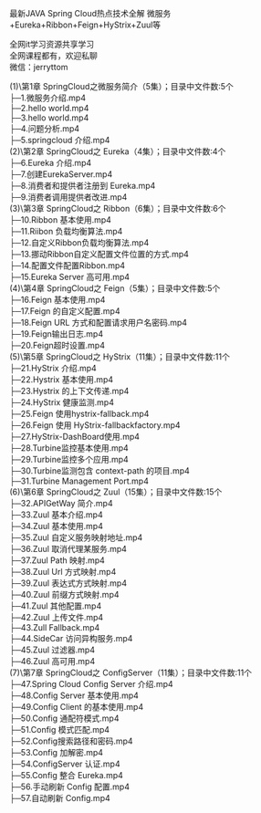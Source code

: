 最新JAVA Spring Cloud热点技术全解 微服务+Eureka+Ribbon+Feign+HyStrix+Zuul等

全网it学习资源共享学习<br>全网课程都有，欢迎私聊<br>微信：jerryttom<br>

(1)\第1章 SpringCloud之微服务简介（5集）；目录中文件数:5个<br> ├─1.微服务介绍.mp4<br> ├─2.hello world.mp4<br> ├─3.hello world.mp4<br> ├─4.问题分析.mp4<br> ├─5.springcloud 介绍.mp4<br> (2)\第2章 SpringCloud之 Eureka（4集）；目录中文件数:4个<br> ├─6.Eureka 介绍.mp4<br> ├─7.创建EurekaServer.mp4<br> ├─8.消费者和提供者注册到 Eureka.mp4<br> ├─9.消费者调用提供者改进.mp4<br> (3)\第3章 SpringCloud之 Ribbon（6集）；目录中文件数:6个<br> ├─10.Ribbon 基本使用.mp4<br> ├─11.Riibon 负载均衡算法.mp4<br> ├─12.自定义Ribbon负载均衡算法.mp4<br> ├─13.挪动Ribbon自定义配置文件位置的方式.mp4<br> ├─14.配置文件配置Ribbon.mp4<br> ├─15.Eureka Server 高可用.mp4<br> (4)\第4章 SpringCloud之 Feign（5集）；目录中文件数:5个<br> ├─16.Feign 基本使用.mp4<br> ├─17.Feign 的自定义配置.mp4<br> ├─18.Feign URL 方式和配置请求用户名密码.mp4<br> ├─19.Feign输出日志.mp4<br> ├─20.Feign超时设置.mp4<br> (5)\第5章 SpringCloud之 HyStrix（11集）；目录中文件数:11个<br> ├─21.HyStrix 介绍.mp4<br> ├─22.Hystrix 基本使用.mp4<br> ├─23.Hystrix 的上下文传递.mp4<br> ├─24.HyStrix 健康监测.mp4<br> ├─25.Feign 使用hystrix-fallback.mp4<br> ├─26.Feign 使用 HyStrix-fallbackfactory.mp4<br> ├─27.HyStrix-DashBoard使用.mp4<br> ├─28.Turbine监控基本使用.mp4<br> ├─29.Turbine监控多个应用.mp4<br> ├─30.Turbine监测包含 context-path 的项目.mp4<br> ├─31.Turbine Management Port.mp4<br> (6)\第6章 SpringCloud之 Zuul（15集）；目录中文件数:15个<br> ├─32.APIGetWay 简介.mp4<br> ├─33.Zuul 基本介绍.mp4<br> ├─34.Zuul 基本使用.mp4<br> ├─35.Zuul 自定义服务映射地址.mp4<br> ├─36.Zuul 取消代理某服务.mp4<br> ├─37.Zuul Path 映射.mp4<br> ├─38.Zuul Url 方式映射.mp4<br> ├─39.Zuul 表达式方式映射.mp4<br> ├─40.Zuul 前缀方式映射.mp4<br> ├─41.Zuul 其他配置.mp4<br> ├─42.Zuul 上传文件.mp4<br> ├─43.Zull Fallback.mp4<br> ├─44.SideCar 访问异构服务.mp4<br> ├─45.Zuul 过滤器.mp4<br> ├─46.Zuul 高可用.mp4<br> (7)\第7章 SpringCloud之 ConfigServer（11集）；目录中文件数:11个<br> ├─47.Spring Cloud Config Server 介绍.mp4<br> ├─48.Config Server 基本使用.mp4<br> ├─49.Config Client 的基本使用.mp4<br> ├─50.Config 通配符模式.mp4<br> ├─51.Config 模式匹配.mp4<br> ├─52.Config搜索路径和密码.mp4<br> ├─53.Config 加解密.mp4<br> ├─54.ConfigServer 认证.mp4<br> ├─55.Config 整合 Eureka.mp4<br> ├─56.手动刷新 Config 配置.mp4<br> ├─57.自动刷新 Config.mp4